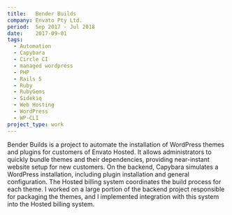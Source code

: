 ```yaml
---
title:   Bender Builds
company: Envato Pty Ltd.
period:  Sep 2017 - Jul 2018
date:    2017-09-01
tags:
  - Automation
  - Capybara
  - Circle CI
  - managed wordpress
  - PHP
  - Rails 5
  - Ruby
  - RubyGems
  - Sidekiq
  - Web Hosting
  - WordPress
  - WP-CLI
project_type: work
---
```


Bender Builds is a project to automate the installation of WordPress themes
and plugins for customers of Envato Hosted. It allows administrators to
quickly bundle themes and their dependencies, providing near-instant website
setup for new customers. On the backend, Capybara simulates a WordPress
installation, including plugin installation and general configuration. The
Hosted billing system coordinates the build process for each theme. I worked
on a large portion of the backend project responsible for packaging the
themes, and I implemented integration with this system into the Hosted billing
system.
